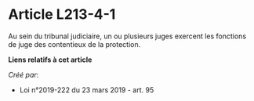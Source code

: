 # Article L213-4-1

Au sein du tribunal judiciaire, un ou plusieurs juges exercent les fonctions de juge des contentieux de la protection.

**Liens relatifs à cet article**

_Créé par_:

  - Loi n°2019-222 du 23 mars 2019 - art. 95
